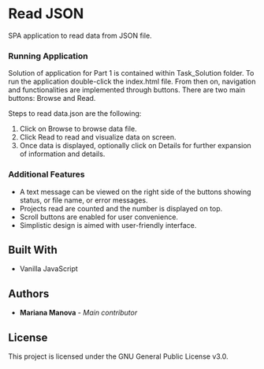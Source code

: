 # Read JSON

SPA application to read data from JSON file.

### Running Application

Solution of application for Part 1 is contained within Task_Solution folder. To run the application double-click the index.html file. From then on, navigation and functionalities are implemented through buttons. There are two main buttons: Browse and Read.

Steps to read data.json are the following:
1. Click on Browse to browse data file.
2. Click Read to read and visualize data on screen.
3. Once data is displayed, optionally click on Details for further expansion of information and details.

### Additional Features

 * A text message can be viewed on the right side of the buttons showing status, or file name, or error messages.
 * Projects read are counted and the number is displayed on top. 
 * Scroll buttons are enabled for user convenience.
 * Simplistic design is aimed with user-friendly interface.
 
## Built With
 * Vanilla JavaScript

## Authors

* **Mariana Manova** - *Main contributor*

## License

This project is licensed under the GNU General Public License v3.0.
